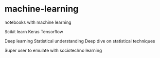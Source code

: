 # machine-learning
notebooks with machine learning

Scikit learn
Keras
Tensorflow

Deep learning 
Statistical understanding 
Deep dive on statistical techniques

Super user to emulate with sociotechno learning 


